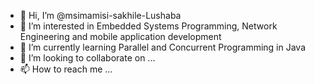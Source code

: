 - 👋 Hi, I’m @msimamisi-sakhile-Lushaba
- 👀 I’m interested in Embedded Systems Programming, Network Engineering and mobile application development
- 🌱 I’m currently learning Parallel and Concurrent Programming in Java
- 💞️ I’m looking to collaborate on ...
- 📫 How to reach me ...

<!---
msimamisi-sakhile/msimamisi-sakhile is a ✨ special ✨ repository because its `README.md` (this file) appears on your GitHub profile.
You can click the Preview link to take a look at your changes.
--->
